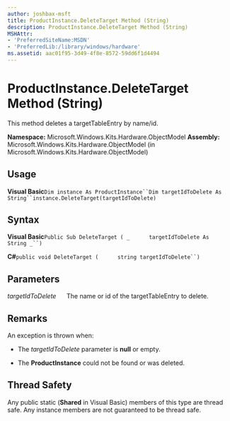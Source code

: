 ```yaml
---
author: joshbax-msft
title: ProductInstance.DeleteTarget Method (String)
description: ProductInstance.DeleteTarget Method (String)
MSHAttr:
- 'PreferredSiteName:MSDN'
- 'PreferredLib:/library/windows/hardware'
ms.assetid: aac01f95-3d49-4f8e-8572-59dd6f1d4494
---
```


# ProductInstance.DeleteTarget Method (String)


This method deletes a targetTableEntry by name/id.

**Namespace:** Microsoft.Windows.Kits.Hardware.ObjectModel **Assembly:** Microsoft.Windows.Kits.Hardware.ObjectModel (in Microsoft.Windows.Kits.Hardware.ObjectModel)

## Usage


**Visual Basic**`Dim instance As ProductInstance``Dim targetIdToDelete As String``instance.DeleteTarget(targetIdToDelete)`

## Syntax


**Visual Basic**`Public Sub DeleteTarget ( _`           `targetIdToDelete As String _``)`

**C#**`public void DeleteTarget (`           `string targetIdToDelete``)`

## Parameters


*targetIdToDelete*      The name or id of the targetTableEntry to delete.

## Remarks


An exception is thrown when:

-   The *targetIdToDelete* parameter is **null** or empty.

-   The **ProductInstance** could not be found or was deleted.

## Thread Safety


Any public static (**Shared** in Visual Basic) members of this type are thread safe. Any instance members are not guaranteed to be thread safe.

 

 






